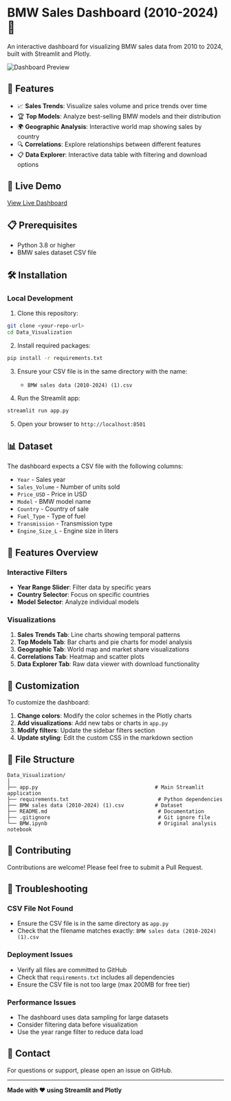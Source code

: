 # BMW Sales Dashboard (2010-2024) 🚗

An interactive dashboard for visualizing BMW sales data from 2010 to 2024, built with Streamlit and Plotly.

![Dashboard Preview](https://img.shields.io/badge/Streamlit-Dashboard-red?style=for-the-badge&logo=streamlit)

## 🌟 Features

- 📈 **Sales Trends**: Visualize sales volume and price trends over time
- 🏆 **Top Models**: Analyze best-selling BMW models and their distribution
- 🌍 **Geographic Analysis**: Interactive world map showing sales by country
- 🔍 **Correlations**: Explore relationships between different features
- 📋 **Data Explorer**: Interactive data table with filtering and download options

## 🚀 Live Demo

[View Live Dashboard](https://your-app-url.streamlit.app) 

## 📋 Prerequisites

- Python 3.8 or higher
- BMW sales dataset CSV file

## 🛠️ Installation

### Local Development

1. Clone this repository:
```bash
git clone <your-repo-url>
cd Data_Visualization
```

2. Install required packages:
```bash
pip install -r requirements.txt
```

3. Ensure your CSV file is in the same directory with the name:
   - `BMW sales data (2010-2024) (1).csv`

4. Run the Streamlit app:
```bash
streamlit run app.py
```

5. Open your browser to `http://localhost:8501`


## 📊 Dataset

The dashboard expects a CSV file with the following columns:
- `Year` - Sales year
- `Sales_Volume` - Number of units sold
- `Price_USD` - Price in USD
- `Model` - BMW model name
- `Country` - Country of sale
- `Fuel_Type` - Type of fuel
- `Transmission` - Transmission type
- `Engine_Size_L` - Engine size in liters

## 🎨 Features Overview

### Interactive Filters
- **Year Range Slider**: Filter data by specific years
- **Country Selector**: Focus on specific countries
- **Model Selector**: Analyze individual models

### Visualizations
1. **Sales Trends Tab**: Line charts showing temporal patterns
2. **Top Models Tab**: Bar charts and pie charts for model analysis
3. **Geographic Tab**: World map and market share visualizations
4. **Correlations Tab**: Heatmap and scatter plots
5. **Data Explorer Tab**: Raw data viewer with download functionality

## 🔧 Customization

To customize the dashboard:

1. **Change colors**: Modify the color schemes in the Plotly charts
2. **Add visualizations**: Add new tabs or charts in `app.py`
3. **Modify filters**: Update the sidebar filters section
4. **Update styling**: Edit the custom CSS in the markdown section

## 📝 File Structure

```
Data_Visualization/
│
├── app.py                                      # Main Streamlit application
├── requirements.txt                             # Python dependencies
├── BMW sales data (2010-2024) (1).csv          # Dataset
├── README.md                                    # Documentation
├── .gitignore                                   # Git ignore file
└── BMW.ipynb                                    # Original analysis notebook
```

## 🤝 Contributing

Contributions are welcome! Please feel free to submit a Pull Request.


## 🐛 Troubleshooting

### CSV File Not Found
- Ensure the CSV file is in the same directory as `app.py`
- Check that the filename matches exactly: `BMW sales data (2010-2024) (1).csv`

### Deployment Issues
- Verify all files are committed to GitHub
- Check that `requirements.txt` includes all dependencies
- Ensure the CSV file is not too large (max 200MB for free tier)

### Performance Issues
- The dashboard uses data sampling for large datasets
- Consider filtering data before visualization
- Use the year range filter to reduce data load

## 📧 Contact

For questions or support, please open an issue on GitHub.

---

**Made with ❤️ using Streamlit and Plotly**
